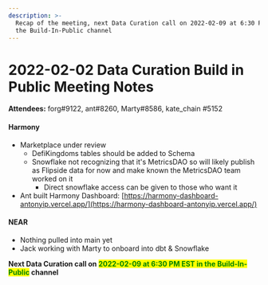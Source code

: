 ```yaml
---
description: >-
  Recap of the meeting, next Data Curation call on 2022-02-09 at 6:30 PM EST in
  the Build-In-Public channel
---
```


# 2022-02-02 Data Curation Build in Public Meeting Notes

**Attendees:** forg#9122, ant#8260, Marty#8586, kate\_chain #5152

#### Harmony

* Marketplace under review&#x20;
  * DefiKingdoms tables should be added to Schema&#x20;
  * Snowflake not recognizing that it's MetricsDAO so will likely publish as Flipside data for now and make known the MetricsDAO team worked on it
    * Direct snowflake access can be given to those who want it
* Ant built Harmony Dashboard: [https://harmony-dashboard-antonyip.vercel.app/](https://harmony-dashboard-antonyip.vercel.app/)

#### NEAR

* Nothing pulled into main yet
* Jack working with Marty to onboard into dbt & Snowflake&#x20;

**Next Data Curation call on **<mark style="color:green;">**2022-02-09 at 6:30 PM EST in the Build-In-Public**</mark>** channel**
